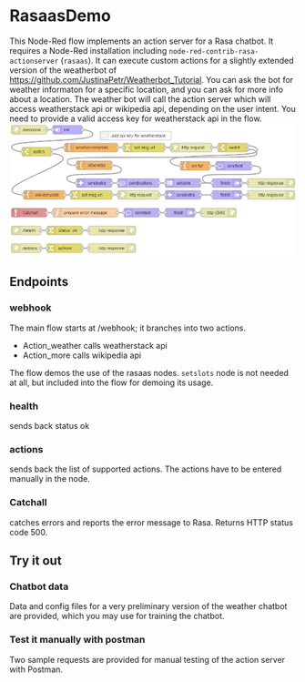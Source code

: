 
# RasaasDemo

This Node-Red flow implements an action server for a Rasa chatbot. 
It requires a Node-Red installation including  ``node-red-contrib-rasa-actionserver`` (``rasaas``).
It can execute custom actions for a slightly extended version of the weatherbot of  https://github.com/JustinaPetr/Weatherbot_Tutorial.
You can ask the bot for weather informaton for a specific location, and you can ask  for more info about a  location.
The weather bot will call the action server which will access weatherstack api or wikipedia api, depending on the user intent. 
You need to provide a valid access key for weatherstack api in the flow.
![rasaasdemo](rasaasdemo.png)
## Endpoints
### webhook
The main flow starts at /webhook; it branches into two actions.
- Action_weather calls weatherstack api
- Action_more calls wikipedia api

The flow demos the use of the rasaas nodes. ``setslots`` node is not needed at all, but included into the flow for demoing its usage.

### health
sends back status ok

### actions
sends back the list of supported actions. The actions have to be entered manually in the node.

### Catchall
catches errors and reports the error message to Rasa. Returns HTTP status code 500.

## Try it out
### Chatbot data
Data and config files for a very preliminary version of the weather chatbot are provided, which you may use for training the chatbot.

### Test it manually with postman 
Two sample requests are provided for manual testing of the action server with Postman.